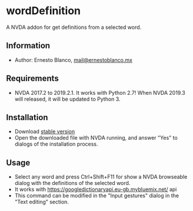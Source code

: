 # wordDefinition
A NVDA addon for get definitions from a selected word.

## Information

* Author: Ernesto Blanco, <mail@ernestoblanco.mx>

## Requirements

* NVDA 2017.2 to 2019.2.1. It works with Python 2.7! When NVDA 2019.3 will released, it will be updated to Python 3.

## Installation

* Download [stable version][1]
* Open the downloaded file with NVDA running, and answer "Yes" to dialogs of the installation process.

## Usage

* Select any word and press Ctrl+Shift+F11 for show a NVDA browseable dialog with the definitions of the selected word.
* It works with https://googledictionaryapi.eu-gb.mybluemix.net/ api
* This command can be modified in the "Input gestures" dialog in the "Text editing" section.

[1]:https://github.com/bcernesto/wordDefinition
